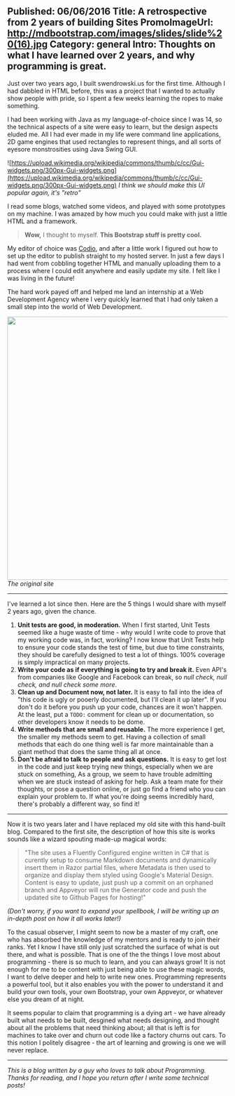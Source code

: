 Published: 06/06/2016
Title: A retrospective from 2 years of building Sites
PromoImageUrl: http://mdbootstrap.com/images/slides/slide%20(16).jpg
Category: general
Intro: Thoughts on what I have learned over 2 years, and why programming is great.
---

Just over two years ago, I built swendrowski.us for the first time. Although I had dabbled in HTML before, this was a project that I wanted to actually show people with pride, so I spent a few weeks learning the ropes to make something.

I had been working with Java as my language-of-choice since I was 14, so the technical aspects of a site were easy to learn, but the design aspects eluded me. All I had ever made in my life were command line applications, 2D game engines that used rectangles to represent things, and all sorts of eyesore monstrosities using Java Swing GUI.

![https://upload.wikimedia.org/wikipedia/commons/thumb/c/cc/Gui-widgets.png/300px-Gui-widgets.png](https://upload.wikimedia.org/wikipedia/commons/thumb/c/cc/Gui-widgets.png/300px-Gui-widgets.png)
*I think we should make this UI popular again, it's "retro"*

I read some blogs, watched some videos, and played with some prototypes on my machine. I was amazed by how much you could make with just a little HTML and a framework. 

> **Wow,** I thought to myself. **This Bootstrap stuff is pretty cool.**

My editor of choice was [Codio](), and after a little work I figured out how to set up the editor to publish straight to my hosted server. In just a few days I had went from cobbling together HTML and manually uploading them to a process where I could edit anywhere and easily update my site. I felt like I was living in the future!

The hard work payed off and helped me land an internship at a Web Development Agency where I very quickly learned that I had only taken a small step into the world of Web Development.

<img src="http://puu.sh/usI4e/059a6804a1.png" style="width: 600px;" /><br/>
*The original site*

- - -
I've learned a lot since then. Here are the 5 things I would share with myself 2 years ago, given the chance.

1. **Unit tests are good, in moderation.** When I first started, Unit Tests seemed like a huge waste of time - why would I write code to prove that my working code was, in fact, working? I now know that Unit Tests help to ensure your code stands the test of time, but due to time constraints, they should be carefully designed to test a lot of things. 100% coverage is simply impractical on many projects.
2. **Write your code as if everything is going to try and break it.** Even API's from companies like Google and Facebook can break, so *null check, null check, and null check some more*.
3. **Clean up and Document now, not later.** It is easy to fall into the idea of "this code is ugly or pooerly documented, but I'll clean it up later". If you don't do it before you push up your code, chances are it won't happen. At the least, put a `TODO:` comment for clean up or documentation, so other developers know it needs to be dome.
4. **Write methods that are small and reusable.** The more experience I get, the smaller my methods seem to get. Having a collection of small methods that each do one thing well is far more maintainable than a giant method that does the same thing all at once.
5. **Don't be afraid to talk to people and ask questions.** It is easy to get lost in the code and just keep trying new things, especially when we are stuck on something, As a group, we seem to have trouble admitting when we are stuck instead of asking for help. Ask a team mate for their thoughts, or pose a question online, or just go find a friend who you can explain your problem to. If what you're doing seems incredibly hard, there's probably a different way, so find it!

- - -
Now it is two years later and I have replaced my old site with this hand-built blog. Compared to the first site, the description of how this site is works sounds like a wizard spouting made-up magical words:
>"The site uses a Fluently Configured engine written in C# that is curently setup to consume Markdown documents and dynamically insert them in Razor partial files, where Metadata is then used to organize and display them styled using Google's Material Design. Content is easy to update, just push up a commit on an orphaned branch and Appveyor will run the Generator code and push the updated site to Github Pages for hosting!"

*(Don't worry, if you want to expand your spellbook, I will be writing up an in-depth post on how it all works later!)*

To the casual observer, I might seem to now be a master of my craft, one who has absorbed the knowledge of my mentors and is ready to join their ranks. Yet I know I have still only just scratched the surface of what is out there, and what is possible. That is one of the the things I love most about programming - there is so much to learn, and you can always grow! It is not enough for me to be content with just being able to use these magic words, I want to delve deeper and help to write new ones. Programming represents a powerful tool, but it also enables you with the power to understand it and build your own tools, your own Bootstrap, your own Appveyor, or whatever else you dream of at night.

It seems popular to claim that programming is a dying art - we have already built what needs to be built, desgined what needs designing, and thought about all the problems that need thinking about; all that is left is for machines to take over and churn out code like a factory churns out cars. To this notion I politely disagree - the art of learning and growing is one we will never replace.


- - -
*This is a blog written by a guy who loves to talk about Programming. Thanks for reading, and I hope you return after I write some technical posts!*